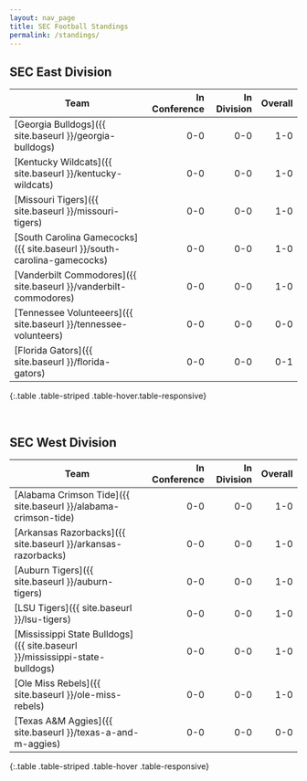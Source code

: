 ```yaml
---
layout: nav_page
title: SEC Football Standings
permalink: /standings/
---
```


## SEC East Division

| Team | In Conference | In Division | Overall |
|---|---:|---:|---:|
|[Georgia Bulldogs]({{ site.baseurl }}/georgia-bulldogs)                   |0-0|0-0|1-0|
|[Kentucky Wildcats]({{ site.baseurl }}/kentucky-wildcats)                 |0-0|0-0|1-0|
|[Missouri Tigers]({{ site.baseurl }}/missouri-tigers)                     |0-0|0-0|1-0|
|[South Carolina Gamecocks]({{ site.baseurl }}/south-carolina-gamecocks)   |0-0|0-0|1-0|
|[Vanderbilt Commodores]({{ site.baseurl }}/vanderbilt-commodores)         |0-0|0-0|1-0|
|[Tennessee Volunteeers]({{ site.baseurl }}/tennessee-volunteers)          |0-0|0-0|0-0|
|[Florida Gators]({{ site.baseurl }}/florida-gators)                       |0-0|0-0|0-1|
{:.table .table-striped .table-hover.table-responsive}

<br />

## SEC West Division

| Team | In Conference | In Division | Overall |
|---|---:|---:|---:|
|[Alabama Crimson Tide]({{ site.baseurl }}/alabama-crimson-tide)            |0-0|0-0|1-0|
|[Arkansas Razorbacks]({{ site.baseurl }}/arkansas-razorbacks)              |0-0|0-0|1-0|
|[Auburn Tigers]({{ site.baseurl }}/auburn-tigers)                          |0-0|0-0|1-0|
|[LSU Tigers]({{ site.baseurl }}/lsu-tigers)                                |0-0|0-0|1-0|
|[Mississippi State Bulldogs]({{ site.baseurl }}/mississippi-state-bulldogs)|0-0|0-0|1-0|
|[Ole Miss Rebels]({{ site.baseurl }}/ole-miss-rebels)                      |0-0|0-0|1-0|
|[Texas A&M Aggies]({{ site.baseurl }}/texas-a-and-m-aggies)                |0-0|0-0|0-0|
{:.table .table-striped .table-hover .table-responsive}

